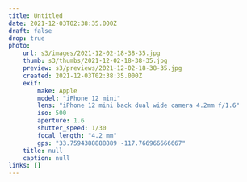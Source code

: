 ```yaml
---
title: Untitled
date: 2021-12-03T02:38:35.000Z
draft: false
drop: true
photo:
    url: s3/images/2021-12-02-18-38-35.jpg
    thumb: s3/thumbs/2021-12-02-18-38-35.jpg
    preview: s3/previews/2021-12-02-18-38-35.jpg
    created: 2021-12-03T02:38:35.000Z
    exif:
        make: Apple
        model: "iPhone 12 mini"
        lens: "iPhone 12 mini back dual wide camera 4.2mm f/1.6"
        iso: 500
        aperture: 1.6
        shutter_speed: 1/30
        focal_length: "4.2 mm"
        gps: "33.7594388888889 -117.766966666667"
    title: null
    caption: null
links: []
---
```

